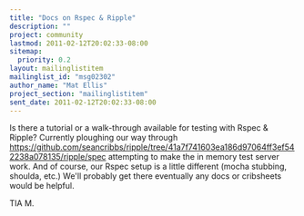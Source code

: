 ```yaml
---
title: "Docs on Rspec & Ripple"
description: ""
project: community
lastmod: 2011-02-12T20:02:33-08:00
sitemap:
  priority: 0.2
layout: mailinglistitem
mailinglist_id: "msg02302"
author_name: "Mat Ellis"
project_section: "mailinglistitem"
sent_date: 2011-02-12T20:02:33-08:00
---
```



Is there a tutorial or a walk-through available for testing with Rspec & 
Ripple? Currently ploughing our way through 
https://github.com/seancribbs/ripple/tree/41a7f741603ea186d97064ff3ef542238a078135/ripple/spec
 attempting to make the in memory test server work. And of course, our Rspec 
setup is a little different (mocha stubbing, shoulda, etc.) We'll probably get 
there eventually any docs or cribsheets would be helpful.

TIA M.

